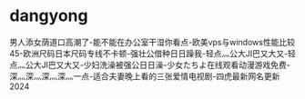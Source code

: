# dangyong
男人添女荫道口高潮了-能不能在办公室干湿你看点-欧美vps与windows性能比较45-欧洲尺码日本尺码专线不卡顿-强壮公借种日日躁我-轻点灬公大JI巴又大又-轻点灬公大JI巴又大又-少妇洗澡被强公日日澡-少女たちよ在线观看动漫游戏免费-深灬深灬深灬深灬一点-适合夫妻晚上看的三张爱情电视剧-四虎最新网名更新2024
